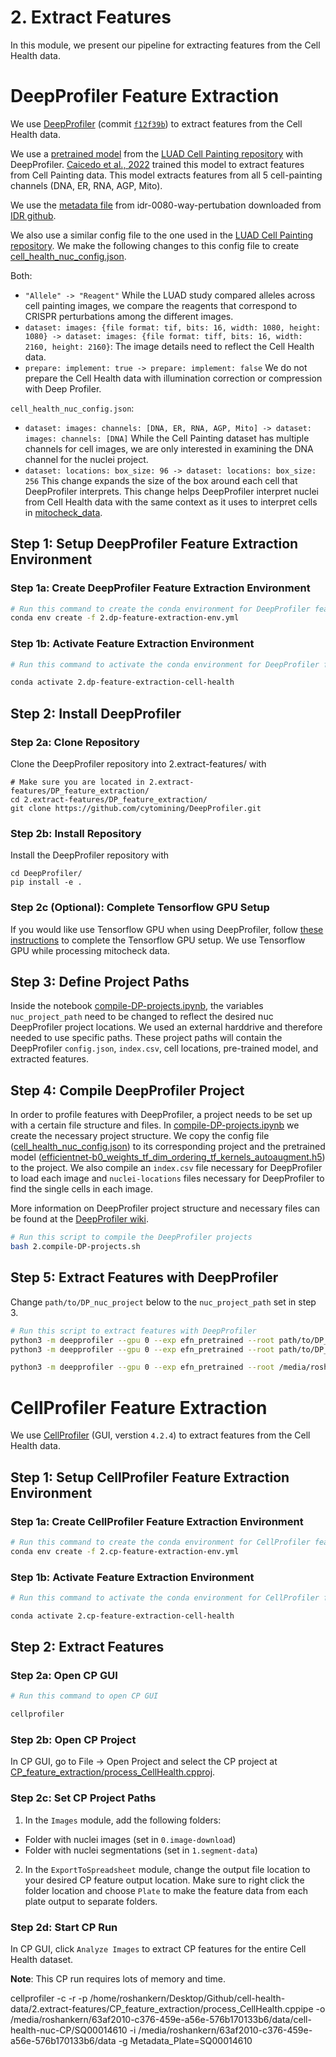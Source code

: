 # 2. Extract Features

In this module, we present our pipeline for extracting features from the Cell Health data.

# DeepProfiler Feature Extraction

We use [DeepProfiler](https://github.com/cytomining/DeepProfiler) (commit [`f12f39b`](https://github.com/cytomining/DeepProfiler/commit/f12f39b8a905b0bb40d343e21e89bfda537b710a)) to extract features from the Cell Health data. 

We use a [pretrained model](https://github.com/broadinstitute/luad-cell-painting/tree/main/outputs/efn_pretrained/checkpoint) from the [LUAD Cell Painting repository](https://github.com/broadinstitute/luad-cell-painting) with DeepProfiler.
[Caicedo et al., 2022](https://www.molbiolcell.org/doi/10.1091/mbc.E21-11-0538) trained this model to extract features from Cell Painting data.
This model extracts features from all 5 cell-painting channels (DNA, ER, RNA, AGP, Mito).

We use the [metadata file](../0.image-download/manifest/idr0080-screenA-annotation.csv) from idr-0080-way-pertubation downloaded from [IDR github](https://github.com/IDR/idr0080-way-perturbation/blob/74e537fecaa4690f0c98cb1e9a64b45d103de3e3/screenA/idr0080-screenA-annotation.csv).

We also use a similar config file to the one used in the [LUAD Cell Painting repository](https://github.com/broadinstitute/luad-cell-painting).
We make the following changes to this config file to create [cell_health_nuc_config.json](DP_feature_extraction/DP_files/cell_health_nuc_config.json).

Both:
- `"Allele" -> "Reagent"` While the LUAD study compared alleles across cell painting images, we compare the reagents that correspond to CRISPR perturbations among the different images.
- `dataset: images: {file format: tif, bits: 16, width: 1080, height: 1080} -> dataset: images: {file format: tiff, bits: 16, width: 2160, height: 2160}`: The image details need to reflect the Cell Health data.
- `prepare: implement: true -> prepare: implement: false` We do not prepare the Cell Health data with illumination correction or compression with Deep Profiler.

`cell_health_nuc_config.json`:
- `dataset: images: channels: [DNA, ER, RNA, AGP, Mito] -> dataset: images: channels: [DNA]` While the Cell Painting dataset has multiple channels for cell images, we are only interested in examining the DNA channel for the nuclei project.
- `dataset: locations: box_size: 96 -> dataset: locations: box_size: 256` This change expands the size of the box around each cell that DeepProfiler interprets. This change helps DeepProfiler interpret nuclei from Cell Health data with the same context as it uses to interpret cells in [mitocheck_data](https://github.com/WayScience/mitocheck_data).


## Step 1: Setup DeepProfiler Feature Extraction Environment

### Step 1a: Create DeepProfiler Feature Extraction Environment

```sh
# Run this command to create the conda environment for DeepProfiler feature extraction
conda env create -f 2.dp-feature-extraction-env.yml
```

### Step 1b: Activate Feature Extraction Environment

```sh
# Run this command to activate the conda environment for DeepProfiler feature extraction

conda activate 2.dp-feature-extraction-cell-health
```

## Step 2: Install DeepProfiler

### Step 2a: Clone Repository

Clone the DeepProfiler repository into 2.extract-features/ with 

```console
# Make sure you are located in 2.extract-features/DP_feature_extraction/
cd 2.extract-features/DP_feature_extraction/
git clone https://github.com/cytomining/DeepProfiler.git
```

### Step 2b: Install Repository

Install the DeepProfiler repository with

```console
cd DeepProfiler/
pip install -e .
```

### Step 2c (Optional): Complete Tensorflow GPU Setup

If you would like use Tensorflow GPU when using DeepProfiler, follow [these instructions](https://www.tensorflow.org/install/pip#3_gpu_setup) to complete the Tensorflow GPU setup.
We use Tensorflow GPU while processing mitocheck data.

## Step 3: Define Project Paths

Inside the notebook [compile-DP-projects.ipynb](DP_feature_extraction/compile-DP-projects.ipynb), the variables `nuc_project_path` need to be changed to reflect the desired nuc DeepProfiler project locations.
We used an external harddrive and therefore needed to use specific paths.
These project paths will contain the DeepProfiler `config.json`, `index.csv`, cell locations, pre-trained model, and extracted features.

## Step 4: Compile DeepProfiler Project

In order to profile features with DeepProfiler, a project needs to be set up with a certain file structure and files.
In [compile-DP-projects.ipynb](DP_feature_extraction/compile-DP-projects.ipynb) we create the necessary project structure.
We copy the config file ([cell_health_nuc_config.json](DP_feature_extraction/DP_files/cell_health_nuc_config.json)) to its corresponding project and the pretrained model ([efficientnet-b0_weights_tf_dim_ordering_tf_kernels_autoaugment.h5](DP_feature_extraction/DP_files/efficientnet-b0_weights_tf_dim_ordering_tf_kernels_autoaugment.h5)) to the project.
We also compile an `index.csv` file necessary for DeepProfiler to load each image and `nuclei-locations` files necessary for DeepProfiler to find the single cells in each image.

More information on DeepProfiler project structure and necessary files can be found at the [DeepProfiler wiki](https://github.com/cytomining/DeepProfiler/wiki/2.-Project-structure).

```bash
# Run this script to compile the DeepProfiler projects
bash 2.compile-DP-projects.sh
```

## Step 5: Extract Features with DeepProfiler

Change `path/to/DP_nuc_project` below to the `nuc_project_path` set in step 3.

```sh
# Run this script to extract features with DeepProfiler
python3 -m deepprofiler --gpu 0 --exp efn_pretrained --root path/to/DP_nuc_project --config cell_health_nuc_config.json profile
python3 -m deepprofiler --gpu 0 --exp efn_pretrained --root path/to/DP_cyto_project --config cell_health_cyto_config.json profile

python3 -m deepprofiler --gpu 0 --exp efn_pretrained --root /media/roshankern/63af2010-c376-459e-a56e-576b170133b6/data/cell-health-nuc-DP/ --config cell_health_nuc_config.json profile
```

# CellProfiler Feature Extraction

We use [CellProfiler](https://github.com/CellProfiler) (GUI, verstion `4.2.4`) to extract features from the Cell Health data. 

## Step 1: Setup CellProfiler Feature Extraction Environment

### Step 1a: Create CellProfiler Feature Extraction Environment

```sh
# Run this command to create the conda environment for CellProfiler feature extraction
conda env create -f 2.cp-feature-extraction-env.yml
```

### Step 1b: Activate Feature Extraction Environment

```sh
# Run this command to activate the conda environment for CellProfiler feature extraction

conda activate 2.cp-feature-extraction-cell-health
```

## Step 2: Extract Features

### Step 2a: Open CP GUI

```sh
# Run this command to open CP GUI

cellprofiler
```

### Step 2b: Open CP Project

In CP GUI, go to File -> Open Project and select the CP project at [CP_feature_extraction/process_CellHealth.cpproj](CP_feature_extraction/process_CellHealth.cpproj).

### Step 2c: Set CP Project Paths

1) In the `Images` module, add the following folders:
- Folder with nuclei images (set in `0.image-download`)
- Folder with nuclei segmentations (set in `1.segment-data`)

2) In the `ExportToSpreadsheet` module, change the output file location to your desired CP feature output location.
Make sure to right click the folder location and choose `Plate` to make the feature data from each plate output to separate folders.

### Step 2d: Start CP Run

In CP GUI, click `Analyze Images` to extract CP features for the entire Cell Health dataset.

**Note**: This CP run requires lots of memory and time.


cellprofiler -c -r -p /home/roshankern/Desktop/Github/cell-health-data/2.extract-features/CP_feature_extraction/process_CellHealth.cppipe -o /media/roshankern/63af2010-c376-459e-a56e-576b170133b6/data/cell-health-nuc-CP/SQ00014610 -i /media/roshankern/63af2010-c376-459e-a56e-576b170133b6/data -g Metadata_Plate=SQ00014610
